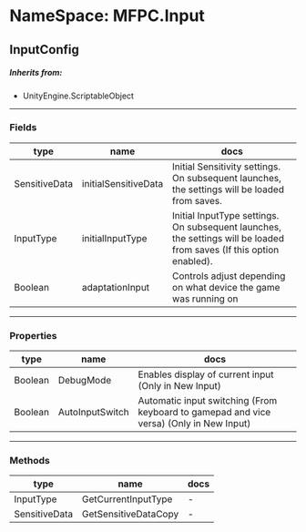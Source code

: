 # NameSpace: MFPC.Input
## InputConfig
> 
##### Inherits from:
 - UnityEngine.ScriptableObject
---
### Fields
|type|name|docs|
|---|---|---|
|SensitiveData|initialSensitiveData|Initial Sensitivity settings. On subsequent launches, the settings will be loaded from saves.|
|InputType|initialInputType|Initial InputType settings. On subsequent launches, the settings will be loaded from saves (If this option enabled).|
|Boolean|adaptationInput|Controls adjust depending on what device the game was running on|

---
### Properties
|type|name|docs|
|---|---|---|
|Boolean|DebugMode|Enables display of current input (Only in New Input)|
|Boolean|AutoInputSwitch|Automatic input switching (From keyboard to gamepad and vice versa) (Only in New Input)|

---
### Methods
|type|name|docs|
|---|---|---|
|InputType|GetCurrentInputType| - |
|SensitiveData|GetSensitiveDataCopy| - |

